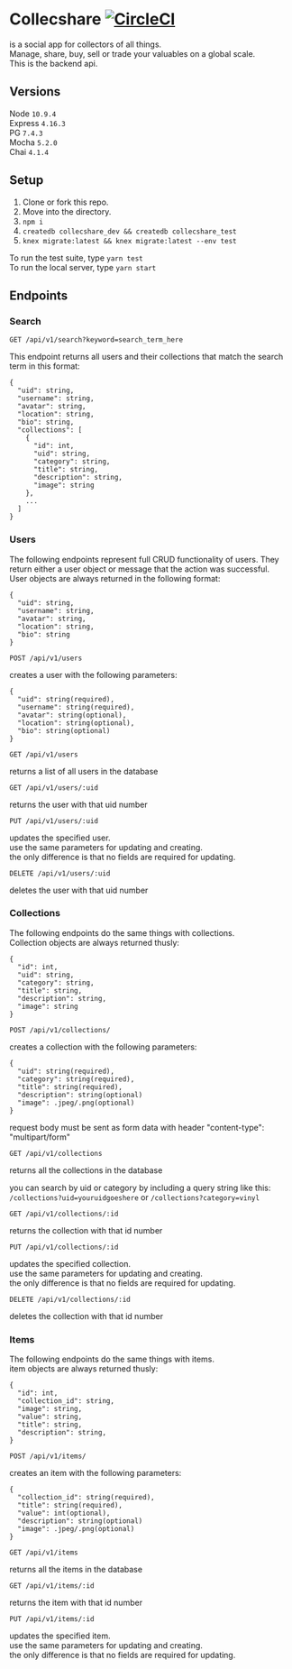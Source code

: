 # Collecshare [![CircleCI](https://circleci.com/gh/Vadlusk/collecshare/tree/master.svg?style=svg)](https://circleci.com/gh/Vadlusk/collecshare/tree/master)   
is a social app for collectors of all things.  
Manage, share, buy, sell or trade your valuables on a global scale.   
This is the backend api.  

## Versions
Node `10.9.4`  
Express `4.16.3`  
PG `7.4.3`   
Mocha `5.2.0`  
Chai `4.1.4`  

## Setup
1. Clone or fork this repo.
2. Move into the directory.
3. `npm i`
4. `createdb collecshare_dev && createdb collecshare_test`
5. `knex migrate:latest && knex migrate:latest --env test`

To run the test suite, type `yarn test`   
To run the local server, type `yarn start`

## Endpoints

### Search

`GET /api/v1/search?keyword=search_term_here`  

This endpoint returns all users and their collections that match the search term
in this format:  

```
{
  "uid": string,
  "username": string,
  "avatar": string,
  "location": string,
  "bio": string,
  "collections": [
    {
      "id": int,
      "uid": string,
      "category": string,
      "title": string,
      "description": string,
      "image": string
    },
    ...
  ]
}
```  

### Users
The following endpoints represent full CRUD functionality of users. They return either a user object or message that the action was successful.  
User objects are always returned in the following format:   
```
{
  "uid": string,
  "username": string,
  "avatar": string,
  "location": string,
  "bio": string
}
```

`POST /api/v1/users`

creates a user with the following parameters:  
```
{
  "uid": string(required),
  "username": string(required),
  "avatar": string(optional),
  "location": string(optional),
  "bio": string(optional)
}
```

`GET /api/v1/users`

returns a list of all users in the database

`GET /api/v1/users/:uid`

returns the user with that uid number

`PUT /api/v1/users/:uid`

updates the specified user.   
use the same parameters for updating and creating.   
the only difference is that no fields are required for updating.

`DELETE /api/v1/users/:uid`

deletes the user with that uid number

### Collections
The following endpoints do the same things with collections.  
Collection objects are always returned thusly:   
```
{
  "id": int,
  "uid": string,
  "category": string,
  "title": string,
  "description": string,
  "image": string
}
```

`POST /api/v1/collections/`

creates a collection with the following parameters:  
```
{
  "uid": string(required),
  "category": string(required),
  "title": string(required),
  "description": string(optional)
  "image": .jpeg/.png(optional)
}
```
request body must be sent as form data with header "content-type": "multipart/form"  

`GET /api/v1/collections`

returns all the collections in the database

you can search by uid or category by including a query string like this:  
`/collections?uid=youruidgoeshere` or `/collections?category=vinyl`

`GET /api/v1/collections/:id`

returns the collection with that id number

`PUT /api/v1/collections/:id`

updates the specified collection.   
use the same parameters for updating and creating.   
the only difference is that no fields are required for updating.  

`DELETE /api/v1/collections/:id`

deletes the collection with that id number

### Items
The following endpoints do the same things with items.  
item objects are always returned thusly:  
```
{
  "id": int,
  "collection_id": string,
  "image": string,
  "value": string,
  "title": string,
  "description": string,
}
```

`POST /api/v1/items/`  

creates an item with the following parameters:  
```
{
  "collection_id": string(required),
  "title": string(required),
  "value": int(optional),
  "description": string(optional)
  "image": .jpeg/.png(optional)
}
```

`GET /api/v1/items`

returns all the items in the database

`GET /api/v1/items/:id`

returns the item with that id number


`PUT /api/v1/items/:id`

updates the specified item.   
use the same parameters for updating and creating.   
the only difference is that no fields are required for updating.  

